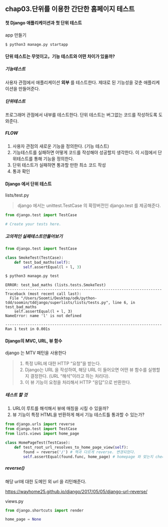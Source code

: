 ## chap03.단위를 이용한 간단한 홈페이지 테스트

#### 첫 Django 애플리케이션과 첫 단위 테스트

app 만들기

```python
$ python3 manage.py startapp
```



#### 단위 테스트는 무엇이고，기능 테스트와 어떤 차이가 있을까?

##### 기능테스트

사용자 관점에서 애플리케이션 __외부__ 를 테스트한다. 제대로 된 기능성을 갖춘 애플리케이션을 만들어준다.

##### 단위테스트

프로그래머 관점에서 내부를 테스트한다. 단위 테스트는 버그없는 코드를 작성하도록 도와준다.

##### FLOW

1. 사용자 관점의 새로운 기능을 정의한다. (기능 테스트)
2. 기능테스트를 실패하면 어떻게 코드를 작성해야 성공할지 생각한다. 이 시점에서 단위테스트를 통해 기능을 정의한다.
3. 단위 테스트가 실패하면 통과할 만한 최소 코드 작성 
4. 통과 확인



#### Django 에서 단위 테스트

lists/test.py

> django 에서는 unittest.TestCase 의 확장버전인 django.test 를 제공해준다.

```python
from django.test import TestCase

# Create your tests here.

```



##### 고의적인 실패테스트만들어보기

```python
from django.test import TestCase

class SmokeTest(TestCase):
    def test_bad_maths(self): 
    	self.assertEqual(l + l, 3)
```

```python
$ python3 manage.py test
```

```
ERROR: test_bad_maths (lists.tests.SmokeTest)
----------------------------------------------------------------------
Traceback (most recent call last):
  File "/Users/Soomti/Desktop/odk/python-tdd/soomin/tddjango/superlists/lists/tests.py", line 6, in test_bad_maths
    self.assertEqual(l + l, 3)
NameError: name 'l' is not defined

----------------------------------------------------------------------
Ran 1 test in 0.001s

```





#### Django의 MVC, URL, 뷰 함수

django 는 MTV 패턴을 사용한다

> 1. 특정 URL에 대한 HTTP “요청”을 받는다.
> 2.  Django는 URL 을 작성하여, 해당 URL 이 들어오면  어떤 뷰 함수를 실행할지 결정한다. (URL “해석”이라고 하는 처리다). 
> 3. 이 뷰 기능이 요청을 처리해서 HTTP “응답”으로 반환한다. 



##### 테스트 할 것

1. URL이 루트를 해석해서 뷰에 매칭을 시킬 수 있을까?
2. 뷰 기능이 특정 HTML을 반환하게 해서 기능 테스트틀 통과할 수 있는가?

```python
from django.urls import reverse
from django.test import TestCase
from lists.views import home_page

class HomePageTest(TestCase):
    def test_root_url_resolves_to_home_page_view(self): 
        found = reverse('/') # 책과 다르게 reverse. 변경되었다.
        self.assertEqual(found.func, home_page) # homepage 와 맞는지 check
```

##### reverse()

해당 url에 대한 도메인 외 url 을 리턴해준다.

https://wayhome25.github.io/django/2017/05/05/django-url-reverse/





views.py

```python
from django.shortcuts import render

home_page = None
```

